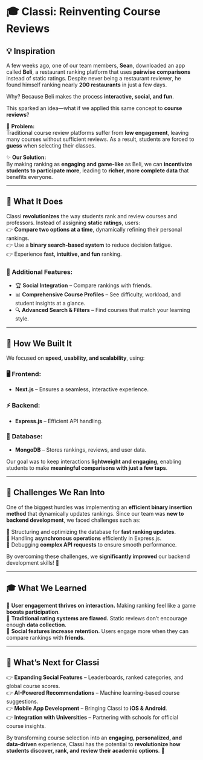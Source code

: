 # 🎓 Classi: Reinventing Course Reviews  

## 💡 Inspiration  
A few weeks ago, one of our team members, **Sean**, downloaded an app called **Beli**, a restaurant ranking platform that uses **pairwise comparisons** instead of static ratings. Despite never being a restaurant reviewer, he found himself ranking nearly **200 restaurants** in just a few days.  

Why? Because Beli makes the process **interactive, social, and fun**.  

This sparked an idea—what if we applied this same concept to **course reviews**?  

🚨 **Problem:**  
Traditional course review platforms suffer from **low engagement**, leaving many courses without sufficient reviews. As a result, students are forced to **guess** when selecting their classes.  

✨ **Our Solution:**  
By making ranking as **engaging and game-like** as Beli, we can **incentivize students to participate more**, leading to **richer, more complete data** that benefits everyone.  

---

## 🚀 What It Does  
Classi **revolutionizes** the way students rank and review courses and professors. Instead of assigning **static ratings**, users:  
👉 **Compare two options at a time**, dynamically refining their personal rankings.  
👉 Use a **binary search-based system** to reduce decision fatigue.  
👉 Experience **fast, intuitive, and fun** ranking.  

### 🎯 Additional Features:  
- 🏆 **Social Integration** – Compare rankings with friends.  
- 📊 **Comprehensive Course Profiles** – See difficulty, workload, and student insights at a glance.  
- 🔍 **Advanced Search & Filters** – Find courses that match your learning style.  

---

## 🏰 How We Built It  
We focused on **speed, usability, and scalability**, using:  

### 🖥️ **Frontend:**  
- **Next.js** – Ensures a seamless, interactive experience.  

### ⚡ **Backend:**  
- **Express.js** – Efficient API handling.  

### 📂 **Database:**  
- **MongoDB** – Stores rankings, reviews, and user data.  

Our goal was to keep interactions **lightweight and engaging**, enabling students to make **meaningful comparisons with just a few taps**.  

---

## 🛑 Challenges We Ran Into  
One of the biggest hurdles was implementing an **efficient binary insertion method** that dynamically updates rankings. Since our team was **new to backend development**, we faced challenges such as:  

🔹 Structuring and optimizing the database for **fast ranking updates**.  
🔹 Handling **asynchronous operations** efficiently in Express.js.  
🔹 Debugging **complex API requests** to ensure smooth performance.  

By overcoming these challenges, we **significantly improved** our backend development skills! 💪  

---

## 🎓 What We Learned  
🔹 **User engagement thrives on interaction.** Making ranking feel like a game **boosts participation**.  
🔹 **Traditional rating systems are flawed.** Static reviews don’t encourage enough **data collection**.  
🔹 **Social features increase retention.** Users engage more when they can compare rankings with **friends**.  

---

## 🔮 What’s Next for Classi  
👉 **Expanding Social Features** – Leaderboards, ranked categories, and global course scores.  
👉 **AI-Powered Recommendations** – Machine learning-based course suggestions.  
👉 **Mobile App Development** – Bringing Classi to **iOS & Android**.  
👉 **Integration with Universities** – Partnering with schools for official course insights.  

By transforming course selection into an **engaging, personalized, and data-driven** experience, Classi has the potential to **revolutionize how students discover, rank, and review their academic options**. 🚀  

